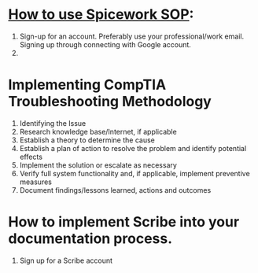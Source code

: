
# [How to use Spicework SOP](https://community.spiceworks.com/support/help-desk-cloud-edition/start): 

1. Sign-up for an account. Preferably use your professional/work email. Signing up through connecting with Google account. 
2. 



# Implementing CompTIA Troubleshooting Methodology 
1.	Identifying the Issue
2.	Research knowledge base/Internet, if applicable
3.	Establish a theory to determine the cause
4.	Establish a plan of action to resolve the problem and identify potential effects
5.	Implement the solution or escalate as necessary
6.	Verify full system functionality and, if applicable, implement preventive measures
7.	Document findings/lessons learned, actions and outcomes


# How to implement Scribe into your documentation process. 

1.	Sign up for a Scribe account 
